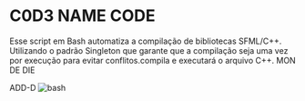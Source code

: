 # C0D3 NAME CODE


Esse script em Bash automatiza a compilação de bibliotecas SFML/C++. Utilizando o padrão Singleton que garante que a compilação seja uma vez por execução para evitar conflitos.compila e executará o arquivo C++.
MON DE DIE

ADD-D
![bash](https://img.shields.io/badge/GNU%20Bash-4EAA25.svg?style=for-the-badge&logo=GNU-Bash&logoColor=white)

